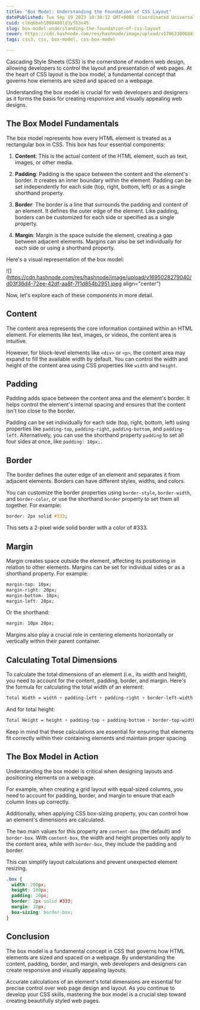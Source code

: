 ```yaml
---
title: "Box Model: Understanding the Foundation of CSS Layout"
datePublished: Tue Sep 19 2023 10:30:12 GMT+0000 (Coordinated Universal Time)
cuid: clmq6bxh1000408ld3yfb3s45
slug: box-model-understanding-the-foundation-of-css-layout
cover: https://cdn.hashnode.com/res/hashnode/image/upload/v1706330068814/fe2d6988-150e-4b3f-8239-4afafecb6adb.png
tags: css3, css, box-model, css-box-model

---
```


Cascading Style Sheets (CSS) is the cornerstone of modern web design, allowing developers to control the layout and presentation of web pages. At the heart of CSS layout is the box model, a fundamental concept that governs how elements are sized and spaced on a webpage.

Understanding the box model is crucial for web developers and designers as it forms the basis for creating responsive and visually appealing web designs.

## The Box Model Fundamentals

The box model represents how every HTML element is treated as a rectangular box in CSS. This box has four essential components:

1. **Content**: This is the actual content of the HTML element, such as text, images, or other media.
    
2. **Padding**: Padding is the space between the content and the element's border. It creates an inner boundary within the element. Padding can be set independently for each side (top, right, bottom, left) or as a single shorthand property.
    
3. **Border**: The border is a line that surrounds the padding and content of an element. It defines the outer edge of the element. Like padding, borders can be customized for each side or specified as a single property.
    
4. **Margin**: Margin is the space outside the element, creating a gap between adjacent elements. Margins can also be set individually for each side or using a shorthand property.
    

Here's a visual representation of the box model:

![](https://cdn.hashnode.com/res/hashnode/image/upload/v1695028279040/d03f36d4-72ee-42df-aa8f-7f1d854b2951.jpeg align="center")

Now, let's explore each of these components in more detail.

## Content

The content area represents the core information contained within an HTML element. For elements like text, images, or videos, the content area is intuitive.

However, for block-level elements like `<div>` or `<p>`, the content area may expand to fill the available width by default. You can control the width and height of the content area using CSS properties like `width` and `height`.

## Padding

Padding adds space between the content area and the element's border. It helps control the element's internal spacing and ensures that the content isn't too close to the border.

Padding can be set individually for each side (top, right, bottom, left) using properties like `padding-top`, `padding-right`, `padding-bottom`, and `padding-left`. Alternatively, you can use the shorthand property `padding` to set all four sides at once, like `padding: 10px;`.

## Border

The border defines the outer edge of an element and separates it from adjacent elements. Borders can have different styles, widths, and colors.

You can customize the border properties using `border-style`, `border-width`, and `border-color`, or use the shorthand `border` property to set them all together. For example:

```css
border: 2px solid #333;
```

This sets a 2-pixel wide solid border with a color of #333.

## Margin

Margin creates space outside the element, affecting its positioning in relation to other elements. Margins can be set for individual sides or as a shorthand property. For example:

```css
margin-top: 10px;
margin-right: 20px;
margin-bottom: 10px;
margin-left: 20px;
```

Or the shorthand:

```css
margin: 10px 20px;
```

Margins also play a crucial role in centering elements horizontally or vertically within their parent container.

## Calculating Total Dimensions

To calculate the total dimensions of an element (i.e., its width and height), you need to account for the content, padding, border, and margin. Here's the formula for calculating the total width of an element:

```css
Total Width = width + padding-left + padding-right + border-left-width + border-right-width + margin-left + margin-right
```

And for total height:

```css
Total Height = height + padding-top + padding-bottom + border-top-width + border-bottom-width + margin-top + margin-bottom
```

Keep in mind that these calculations are essential for ensuring that elements fit correctly within their containing elements and maintain proper spacing.

## The Box Model in Action

Understanding the box model is critical when designing layouts and positioning elements on a webpage.

For example, when creating a grid layout with equal-sized columns, you need to account for padding, border, and margin to ensure that each column lines up correctly.

Additionally, when applying CSS box-sizing property, you can control how an element's dimensions are calculated.

The two main values for this property are `content-box` (the default) and `border-box`. With `content-box`, the width and height properties only apply to the content area, while with `border-box`, they include the padding and border.

This can simplify layout calculations and prevent unexpected element resizing.

```css
.box {
  width: 200px;
  height: 100px;
  padding: 20px;
  border: 2px solid #333;
  margin: 10px;
  box-sizing: border-box;
}
```

## Conclusion

The box model is a fundamental concept in CSS that governs how HTML elements are sized and spaced on a webpage. By understanding the content, padding, border, and margin, web developers and designers can create responsive and visually appealing layouts.

Accurate calculations of an element's total dimensions are essential for precise control over web page design and layout. As you continue to develop your CSS skills, mastering the box model is a crucial step toward creating beautifully styled web pages.